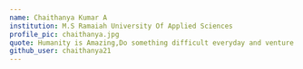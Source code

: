 ```yaml
---
name: Chaithanya Kumar A
institution: M.S Ramaiah University Of Applied Sciences
profile_pic: chaithanya.jpg
quote: Humanity is Amazing,Do something difficult everyday and venture into the unknown.
github_user: chaithanya21
---
```


